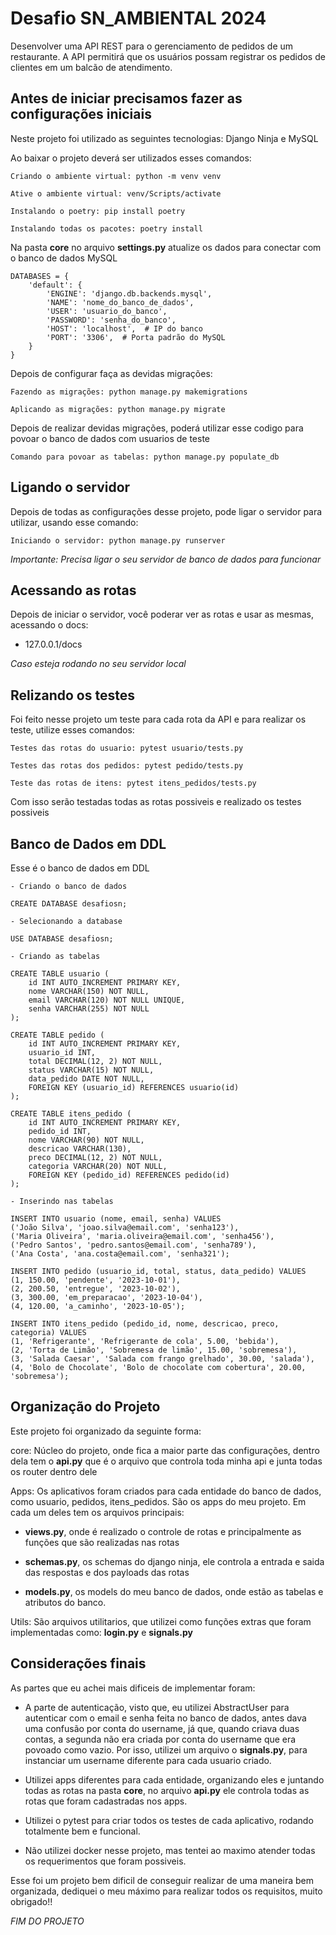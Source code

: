 
# Desafio SN_AMBIENTAL 2024

 Desenvolver uma API REST para o gerenciamento de pedidos de um restaurante. A API permitirá que os usuários possam registrar os pedidos de clientes em um balcão de atendimento. 

## Antes de iniciar precisamos fazer as configurações iniciais

Neste projeto foi utilizado as seguintes tecnologias: Django Ninja e MySQL

Ao baixar o projeto deverá ser utilizados esses comandos:

```
Criando o ambiente virtual: python -m venv venv

Ative o ambiente virtual: venv/Scripts/activate

Instalando o poetry: pip install poetry

Instalando todas os pacotes: poetry install
```

Na pasta **core** no arquivo **settings.py** atualize os dados para conectar com o banco de dados MySQL

```
DATABASES = { 
    'default': {
        'ENGINE': 'django.db.backends.mysql',
        'NAME': 'nome_do_banco_de_dados',
        'USER': 'usuario_do_banco',
        'PASSWORD': 'senha_do_banco',
        'HOST': 'localhost',  # IP do banco
        'PORT': '3306',  # Porta padrão do MySQL
    }
}
```

Depois de configurar faça as devidas migrações:

```
Fazendo as migrações: python manage.py makemigrations

Aplicando as migrações: python manage.py migrate
```

Depois de realizar devidas migrações, poderá utilizar esse codigo para povoar o banco de dados com usuarios de teste

```
Comando para povoar as tabelas: python manage.py populate_db
```

## Ligando o servidor

Depois de todas as configurações desse projeto, pode ligar o servidor para utilizar, usando esse comando:

```
Iniciando o servidor: python manage.py runserver
```

_Importante: Precisa ligar o seu servidor de banco de dados para funcionar_

## Acessando as rotas

Depois de iniciar o servidor, você poderar ver as rotas e usar as mesmas, acessando o docs:

- 127.0.0.1/docs

_Caso esteja rodando no seu servidor local_


## Relizando os testes

Foi feito nesse projeto um teste para cada rota da API e para realizar os teste, utilize esses comandos:

```
Testes das rotas do usuario: pytest usuario/tests.py

Testes das rotas dos pedidos: pytest pedido/tests.py

Teste das rotas de itens: pytest itens_pedidos/tests.py
```

Com isso serão testadas todas as rotas possiveis e realizado os testes possiveis

## Banco de Dados em DDL

Esse é o banco de dados em DDL

```
- Criando o banco de dados

CREATE DATABASE desafiosn;

- Selecionando a database 

USE DATABASE desafiosn;

- Criando as tabelas

CREATE TABLE usuario (
    id INT AUTO_INCREMENT PRIMARY KEY,
    nome VARCHAR(150) NOT NULL,
    email VARCHAR(120) NOT NULL UNIQUE,
    senha VARCHAR(255) NOT NULL
);

CREATE TABLE pedido (
    id INT AUTO_INCREMENT PRIMARY KEY,
    usuario_id INT,
    total DECIMAL(12, 2) NOT NULL,
    status VARCHAR(15) NOT NULL,
    data_pedido DATE NOT NULL,
    FOREIGN KEY (usuario_id) REFERENCES usuario(id)
);

CREATE TABLE itens_pedido (
    id INT AUTO_INCREMENT PRIMARY KEY,
    pedido_id INT,
    nome VARCHAR(90) NOT NULL,
    descricao VARCHAR(130),
    preco DECIMAL(12, 2) NOT NULL,
    categoria VARCHAR(20) NOT NULL,
    FOREIGN KEY (pedido_id) REFERENCES pedido(id)
);

- Inserindo nas tabelas

INSERT INTO usuario (nome, email, senha) VALUES 
('João Silva', 'joao.silva@email.com', 'senha123'),
('Maria Oliveira', 'maria.oliveira@email.com', 'senha456'),
('Pedro Santos', 'pedro.santos@email.com', 'senha789'),
('Ana Costa', 'ana.costa@email.com', 'senha321');

INSERT INTO pedido (usuario_id, total, status, data_pedido) VALUES 
(1, 150.00, 'pendente', '2023-10-01'),
(2, 200.50, 'entregue', '2023-10-02'),
(3, 300.00, 'em_preparacao', '2023-10-04'),
(4, 120.00, 'a_caminho', '2023-10-05');

INSERT INTO itens_pedido (pedido_id, nome, descricao, preco, categoria) VALUES 
(1, 'Refrigerante', 'Refrigerante de cola', 5.00, 'bebida'),
(2, 'Torta de Limão', 'Sobremesa de limão', 15.00, 'sobremesa'),
(3, 'Salada Caesar', 'Salada com frango grelhado', 30.00, 'salada'),
(4, 'Bolo de Chocolate', 'Bolo de chocolate com cobertura', 20.00, 'sobremesa');

```

## Organização do Projeto

Este projeto foi organizado da seguinte forma:

 core: Núcleo do projeto, onde fica a maior parte das configurações, dentro dela tem o **api.py** que é o arquivo que controla toda minha api e junta todas os router dentro dele

 Apps: Os aplicativos foram criados para cada entidade do banco de dados, como usuario, pedidos, itens_pedidos. São os apps do meu projeto. Em cada um deles tem os arquivos principais:
 
 - **views.py**, onde é realizado o controle de rotas e principalmente as funções que são realizadas nas rotas

 - **schemas.py**, os schemas do django ninja, ele controla a entrada e saida das respostas e dos payloads das rotas

 - **models.py**, os models do meu banco de dados, onde estão as tabelas e atributos do banco. 
 
Utils: São arquivos utilitarios, que utilizei como funções extras que foram implementadas como: **login.py** e **signals.py**

## Considerações finais

As partes que eu achei mais dificeis de implementar foram:

- A parte de autenticação, visto que, eu utilizei AbstractUser para autenticar com o email e senha feita no banco de dados, antes dava uma confusão por conta do username, já que, quando criava duas contas, a segunda não era criada por conta do username que era povoado como vazio. Por isso, utilizei um arquivo o **signals.py**, para instanciar um username diferente para cada usuario criado.

- Utilizei apps diferentes para cada entidade, organizando eles e juntando todas as rotas na pasta **core**, no arquivo **api.py** ele controla todas as rotas que foram cadastradas nos apps.

- Utilizei o pytest para criar todos os testes de cada aplicativo, rodando totalmente bem e funcional.

- Não utilizei docker nesse projeto, mas tentei ao maximo atender todas os requerimentos que foram possiveis.

Esse foi um projeto bem dificil de conseguir realizar de uma maneira bem organizada, dediquei o meu máximo para realizar todos os requisitos, muito obrigado!!

_FIM DO PROJETO_